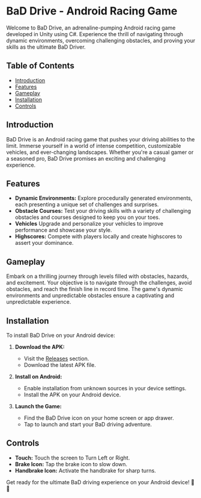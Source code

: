 # BaD Drive - Android Racing Game

Welcome to BaD Drive, an adrenaline-pumping Android racing game developed in Unity using C#. Experience the thrill of navigating through dynamic environments, overcoming challenging obstacles, and proving your skills as the ultimate BaD Driver.

## Table of Contents

- [Introduction](#introduction)
- [Features](#features)
- [Gameplay](#gameplay)
- [Installation](#installation)
- [Controls](#controls)

## Introduction

BaD Drive is an Android racing game that pushes your driving abilities to the limit. Immerse yourself in a world of intense competition, customizable vehicles, and ever-changing landscapes. Whether you're a casual gamer or a seasoned pro, BaD Drive promises an exciting and challenging experience.

## Features

- **Dynamic Environments:** Explore procedurally generated environments, each presenting a unique set of challenges and surprises.
- **Obstacle Courses:** Test your driving skills with a variety of challenging obstacles and courses designed to keep you on your toes.
- **Vehicles** Upgrade and personalize your vehicles to improve performance and showcase your style.
- **Highscores:** Compete with players locally and create highscores to assert your dominance.

## Gameplay

Embark on a thrilling journey through levels filled with obstacles, hazards, and excitement. Your objective is to navigate through the challenges, avoid obstacles, and reach the finish line in record time. The game's dynamic environments and unpredictable obstacles ensure a captivating and unpredictable experience.

## Installation

To install BaD Drive on your Android device:

1. **Download the APK:**
   - Visit the [Releases](https://github.com/OmKumar07/Driving-Game-Unity/releases/tag/v2.9.0-final) section.
   - Download the latest APK file.

2. **Install on Android:**
   - Enable installation from unknown sources in your device settings.
   - Install the APK on your Android device.

3. **Launch the Game:**
   - Find the BaD Drive icon on your home screen or app drawer.
   - Tap to launch and start your BaD driving adventure.

## Controls

- **Touch:** Touch the screen to Turn Left or Right.
- **Brake Icon:** Tap the brake icon to slow down.
- **Handbrake Icon:** Activate the handbrake for sharp turns.

Get ready for the ultimate BaD driving experience on your Android device! 🚗💨
